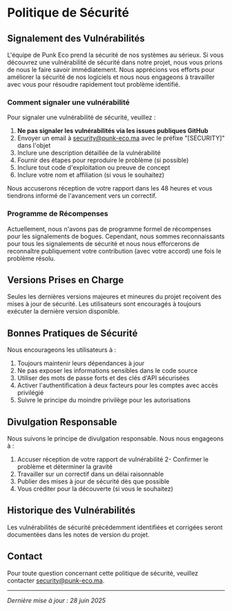 # Politique de Sécurité

## Signalement des Vulnérabilités

L'équipe de Punk Eco prend la sécurité de nos systèmes au sérieux. Si vous découvrez une vulnérabilité de sécurité dans notre projet, nous vous prions de nous le faire savoir immédiatement. Nous apprécions vos efforts pour améliorer la sécurité de nos logiciels et nous nous engageons à travailler avec vous pour résoudre rapidement tout problème identifié.

### Comment signaler une vulnérabilité

Pour signaler une vulnérabilité de sécurité, veuillez :

1. **Ne pas signaler les vulnérabilités via les issues publiques GitHub**
2. Envoyer un email à [security@punk-eco.ma](mailto:security@punk-eco.ma) avec le préfixe "[SECURITY]" dans l'objet
3. Inclure une description détaillée de la vulnérabilité
4. Fournir des étapes pour reproduire le problème (si possible)
5. Inclure tout code d'exploitation ou preuve de concept
6. Inclure votre nom et affiliation (si vous le souhaitez)

Nous accuserons réception de votre rapport dans les 48 heures et vous tiendrons informé de l'avancement vers un correctif.

### Programme de Récompenses

Actuellement, nous n'avons pas de programme formel de récompenses pour les signalements de bogues. Cependant, nous sommes reconnaissants pour tous les signalements de sécurité et nous nous efforcerons de reconnaître publiquement votre contribution (avec votre accord) une fois le problème résolu.

## Versions Prises en Charge

Seules les dernières versions majeures et mineures du projet reçoivent des mises à jour de sécurité. Les utilisateurs sont encouragés à toujours exécuter la dernière version disponible.

## Bonnes Pratiques de Sécurité

Nous encourageons les utilisateurs à :

1. Toujours maintenir leurs dépendances à jour
2. Ne pas exposer les informations sensibles dans le code source
3. Utiliser des mots de passe forts et des clés d'API sécurisées
4. Activer l'authentification à deux facteurs pour les comptes avec accès privilégié
5. Suivre le principe du moindre privilège pour les autorisations

## Divulgation Responsable

Nous suivons le principe de divulgation responsable. Nous nous engageons à :

1. Accuser réception de votre rapport de vulnérabilité
2- Confirmer le problème et déterminer la gravité
3. Travailler sur un correctif dans un délai raisonnable
4. Publier des mises à jour de sécurité dès que possible
5. Vous créditer pour la découverte (si vous le souhaitez)

## Historique des Vulnérabilités

Les vulnérabilités de sécurité précédemment identifiées et corrigées seront documentées dans les notes de version du projet.

## Contact

Pour toute question concernant cette politique de sécurité, veuillez contacter [security@punk-eco.ma](mailto:security@punk-eco.ma).

---

*Dernière mise à jour : 28 juin 2025*
